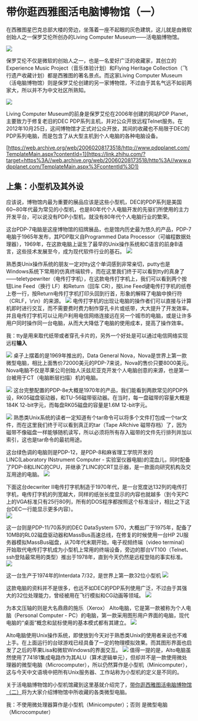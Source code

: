 
# 带你逛西雅图活电脑博物馆（一）
在西雅图星巴克总部大楼的旁边，坐落着一座不起眼的灰色建筑，这儿就是由微软创始人之一保罗艾伦所创办的Living Computer Museum——活电脑博物馆。

![](vx_images/109765617226833.png)

保罗艾伦不仅是微软的创始人之一，也是一名爱好广泛的收藏家，其创立的Experience Music Project（音乐体验计划）和Flying Heritage Collection（飞行遗产收藏计划）都是西雅图的著名景点。而这家Living Computer Museum（活电脑博物馆）则是保罗艾伦创建的另一家博物馆，不过由于其名气远不如前两家大，所以并不为中文社区所熟知。

![](vx_images/276655617249273.png)

Living Computer Museum的前身是保罗艾伦在2006年创建的网站PDP Planet，主要致力于修复老旧的DEC PDP系列主机，并对公众开放远程Telnet服务。在2012年10月25日，这间博物馆才正式对公众开放，其间的收藏也不局限于DEC的PDP系列电脑，而是包含了从大型主机到个人电脑的各种电脑设备。  

  

[https://web.archive.org/web/20060208173518/http://www.pdpplanet.com/TemplateMain.aspx?contentId=1](https://link.zhihu.com/?target=https%3A//web.archive.org/web/20060208173518/http%3A//www.pdpplanet.com/TemplateMain.aspx%3FcontentId%3D1)  

## 上集：小型机及其外设

应该说，博物馆内最为重要的展品应该是这些小型机，DEC的PDP系列是美国60~80年代最为常见的小型机，也是80年代个人电脑开发的先驱们所使用的主力开发平台，可以说没有PDP小型机，就没有80年代个人电脑行业的繁荣。

这台PDP-7电脑是这座博物馆的招牌展品，也是馆内历史最为悠久的产品，PDP-7电脑于1965年发布，其PDP取义自Programmed Data Processor（可编程数据处理器），1969年，在这款电脑上诞生了最早的Unix操作系统和C语言的前身B语言，这些技术发展至今，成为现代软件行业的基石。
![](vx_images/470995617244409.png)

熟悉类Unix操作系统的朋友一定对tty这个单词感到非常亲切，putty也是Windows系统下常用的仿真终端软件，而在这里我们终于可以看到tty的真身了——teletypewriter（电传打字机），在这款电传打字机上，我们可以看到两个按钮Line Feed（换行 LF）和Return（回车 CR），按Line Feed键电传打字机的纸卷上卷一行，按Return电传打字机打印头回到行首，形象的解释了电脑中换行符（CRLF，\\r\\n）的来源。
![](vx_images/594605617237955.png)
电传打字机的出现让电脑的操作者们可以直接与计算机即时进行交互，而不需要费时费力制作穿孔卡片或纸带，大大提升了开发效率。并且电传打字机可以让用户利用电信网络连接远在另一个城市的电脑，或是让许多用户同时操作同一台电脑，从而大大降低了电脑的使用成本，提高了操作效率。

我：tty是用来取代纸带或者穿孔卡片的，另外一个好处是可以通过电信网络实现远程**输入**

![](vx_images/120795717231089.png)
桌子上摆着的是1969年推出的，Data General Nova，Nova是世界上第一款微型电脑，相比上面售价72000美元的PDP-7来说，Nova的售价只要8000美元。Nova电脑不仅是苹果公司创始人沃兹尼亚克开发个人电脑创意的来源，也是第一台被用于CT（电脑断层扫描）机的电脑。  

![](vx_images/302965717221619.png)
这台完整配置的PDP-8e大概是1970年的产品，我们能看到两款常见的PDP外设，RK05磁盘驱动器，和TU-56磁带驱动器。在当时，每一盘磁带的容量大概是184K 12-bit字元，而每盘RK05磁盘的容量是1.6M 12-bit字元。

![](vx_images/281615817224123.png)
熟悉类Unix系统的读者一定知道有个tar命令可以将多个文件打包成一个tar文件，而在这里我们终于可以看到真正的tar（Tape ARchive 磁带存档）了，因为磁带不像磁盘一样能够随机读写，所以必须将所有存入磁带的文件先行排列并加以索引，这也是tar命令的最初用途。

这台绿色调的电脑则是PDP-12，是PDP-8和麻省理工学院开发的LINC(Laboratory INstrument Computer - 实验室仪器电脑)的混血儿，同时配备了PDP-8和LINC的CPU，并继承了LINC的CRT显示器，是一款面向研究机构及交互用途的电脑。
![](vx_images/461955817233070.png)


下面这台decwriter II电传打字机制造于1970年代，是一台宽度达132列的电传打字机，电传打字机的列宽越大，同样的纸张长度显示的内容也就越多（到今天PC上的VGA标准只有25行80列，所有的DOS程序都按照这个标准设计，相比之下这台DEC一行能显示更多内容）。  
![](vx_images/125210018226564.png)


这一台则是PDP-11/70系列的DEC DataSystem 570，大概出厂于1975年，配备了10MB的RL02磁盘驱动器和MassBus高速总线，在修复的时候使用一台HP 2U服务器模拟MassBus磁盘，从70年代末期开始，电子视频终端（video terminal）开始取代电传打字机成为小型机上常用的终端设备，旁边的那台VT100（Telnet、ssh登陆最常用的类型）推出于1978年，直到今天仍然是远程登陆的事实标准。
![](vx_images/240515917225955.png)


这一台生产于1974年的Interdata 7/32，是世界上第一款32位小型机
![](vx_images/510700018253519.png)

这款电脑的资料并不是很多，也远不如DEC的PDP系列使用广泛，不过由于其强大的32位处理能力，曾经被用在飞行模拟和CG动画等领域。
![](vx_images/26310118235732.png)

为本文压轴的则是大名鼎鼎的施乐（Xerox） Alto电脑，它是第一款被称为个人电脑（Personal Computer - PC）的电脑，第一款采用图形用户界面的电脑，现代电脑的“桌面”概念和鼠标使用的基本模式都有其建立。
![](vx_images/152880118225030.png)

Alto电脑使用Unix操作系统，即使放到今天对于熟悉类Unix的使用者来说也不难上手。在上面运行的台球游戏已经具备了一定的物理模拟效果。而其图形界面也启发了之后的苹果Lisa和微软Windows的界面交互。
![](vx_images/327640118221281.png)
值得一提的是，Alto电脑虽然使用了74181集成电路作为其ALU（算术逻辑单元），但却并不是一款使用微处理器的微型电脑（Microcomputer），所以仍然算作是小型机（Minicomputer），这与今天中文语境中把所有Unix服务器、工作站称为小型机的定义是不同的。

关于活电脑博物馆的小型机馆藏到这里基就介绍完了，[带你逛西雅图活电脑博物馆（二）](https://zhuanlan.zhihu.com/p/21786403?refer=retrocomputing)将为大家介绍博物馆中所收藏的各类微型电脑。

我：不使用微处理器算作是小型机（Minicomputer）；否则 是微型电脑（Microcomputer）